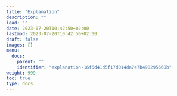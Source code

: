 ```yaml
---
title: "Explanation"
description: ""
lead: ""
date: 2023-07-20T10:42:50+02:00
lastmod: 2023-07-20T10:42:50+02:00
draft: false
images: []
menu:
  docs:
    parent: ""
    identifier: "explanation-16f6d41d5f17d014da7e7b498295660b"
weight: 999
toc: true
type: docs
---
```

